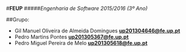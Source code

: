 #**FEUP**
#####*Engenharia de Software 2015/2016 (3º Ano)*

##Grupo:
- Gil Manuel Oliveira de Almeida Domingues **up201304646@fe.up.pt** 
- Pedro Martins Pontes **up201305367@fe.up.pt**
- Pedro Miguel Pereira de Melo **up201305618@fe.up.pt**

